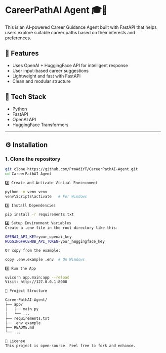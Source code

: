   # CareerPathAI Agent 🎓🤖

This is an AI-powered Career Guidance Agent built with FastAPI that helps users explore suitable career paths based on their interests and preferences.

## 🚀 Features

- Uses OpenAI + HuggingFace API for intelligent response
- User input-based career suggestions
- Lightweight and fast with FastAPI
- Clean and modular structure

## 🧠 Tech Stack

- Python
- FastAPI
- OpenAI API
- HuggingFace Transformers

---

## ⚙️ Installation

### 1. Clone the repository

```bash
git clone https://github.com/ProAdiYT/CareerPathAI-Agent.git
cd CareerPathAI-Agent

2️⃣ Create and Activate Virtual Environment

python -m venv venv
venv\Scripts\activate   # For Windows

3️⃣ Install Dependencies

pip install -r requirements.txt

4️⃣ Setup Environment Variables
Create a .env file in the root directory like this:

OPENAI_API_KEY=your_openai_key
HUGGINGFACEHUB_API_TOKEN=your_huggingface_key

Or copy from the example:

copy .env.example .env  # On Windows

5️⃣ Run the App

uvicorn app.main:app --reload
Visit: http://127.0.0.1:8000

📂 Project Structure

CareerPathAI-Agent/
├── app/
│   ├── main.py
│   └── ...
├── requirements.txt
├── .env.example
├── README.md
└── ...

📃 License
This project is open-source. Feel free to fork and enhance.


